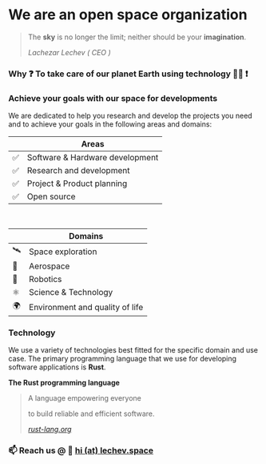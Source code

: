 # We are an open space organization

  > The **sky** is no longer the limit; neither should be your **imagination**.
  > 
  > _Lachezar Lechev ( CEO )_

### Why ❓ To take care of our planet Earth using technology 🧑‍🔬 ❗


### Achieve your goals with our space for developments

We are dedicated to help you research and develop the projects you need and to achieve your goals in the following areas and domains:

|  | Areas |
|--|-------|
| ✅ | Software & Hardware development |
| ✅ | Research and development |
| ✅ | Project & Product planning |
| ✅ | Open source |

<br>

|  | Domains |
|--|---------|
| 🛰️ | Space exploration |
| 🛫 | Aerospace |
| 🤖 | Robotics |
| ⚛️ | Science & Technology |
| 🌍 | Environment and quality of life |

### Technology

We use a variety of technologies best fitted for the specific domain and use case.
The primary programming language that we use for developing software applications is **Rust**.

**The Rust programming language**
  > A language empowering everyone
  >
  > to build reliable and efficient software.
  >
  > _[rust-lang.org](https://rust-lang.org)_

### 📫 Reach us @ 👋 [hi (at) lechev.space](mailto:hi@lechev.space) 

